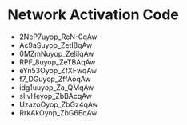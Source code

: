 # Network Activation Code
* 2NeP7uyop_ReN-0qAw
* Ac9aSuyop_ZetI8qAw
* 0MZmNuyop_ZeliIqAw
* RPF_8uyop_ZeTBAqAw
* eYn53Oyop_ZfXFwqAw
* f7_DGuyop_ZffAoqAw
* idg1uuyop_Za_QMqAw
* sIlvHeyop_ZbBAcqAw
* UzazoOyop_ZbGz4qAw
* RrkAkOyop_ZbG6EqAw